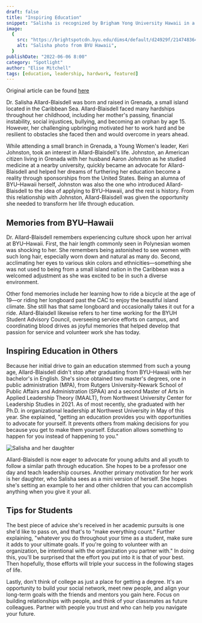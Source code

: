 ```yaml
---
draft: false
title: "Inspiring Education"
snippet: "Salisha is recognized by Brigham Yong University Hawaii in a news post titled Inspiring Education through Leadership and Hard work June 6, 2022"
image:
  {
    src: "https://brightspotcdn.byu.edu/dims4/default/d24929f/2147483647/strip/true/crop/940x700+0+0/resize/840x626!/quality/90/?url=https%3A%2F%2Fbrigham-young-brightspot.s3.amazonaws.com%2Fa2%2Fd9%2F4a44faed4f2f96400ebb78200f09%2Fscreen-shot-2022-05-25-at-3.35.07%20PM.png",
    alt: "Salisha photo from BYU Hawaii",
  }
publishDate: "2022-06-06 8:00"
category: "Spotlight"
author: "Elise Mitchell"
tags: [education, leadership, hardwork, featured]
---
```


Original article can be found [here](https://news.byuh.edu/seasiders/inspiring-education-through-resilience-and-hard-work)

Dr. Salisha Allard-Blaisdell was born and raised in Grenada, a small island located in the Caribbean Sea. Allard-Blaisdell faced many hardships throughout her childhood, including her mother's passing, financial instability, social injustices, bullying, and becoming an orphan by age 15. However, her challenging upbringing motivated her to work hard and be resilient to obstacles she faced then and would overcome in years ahead.

While attending a small branch in Grenada, a Young Women's leader, Keri Johnston, took an interest in Allard-Blaisdell's life. Johnston, an American citizen living in Grenada with her husband Aaron Johnston as he studied medicine at a nearby university, quickly became an advocate for Allard-Blaisdell and helped her dreams of furthering her education become a reality through sponsorships from the United States. Being an alumna of BYU–Hawaii herself, Johnston was also the one who introduced Allard-Blaisdell to the idea of applying to BYU–Hawaii, and the rest is history. From this relationship with Johnston, Allard-Blaisdell was given the opportunity she needed to transform her life through education.

## Memories from BYU–Hawaii
Dr. Allard-Blaisdell remembers experiencing culture shock upon her arrival at BYU–Hawaii. First, the hair length commonly seen in Polynesian women was shocking to her. She remembers being astonished to see women with such long hair, especially worn down and natural as many do. Second, acclimating her eyes to various skin colors and ethnicities—something she was not used to being from a small island nation in the Caribbean was a welcomed adjustment as she was excited to be in such a diverse environment.

Other fond memories include her learning how to ride a bicycle at the age of 19—or riding her longboard past the CAC to enjoy the beautiful island climate. She still has that same longboard and occasionally takes it out for a ride. Allard-Blaisdell likewise refers to her time working for the BYUH Student Advisory Council, overseeing service efforts on campus, and coordinating blood drives as joyful memories that helped develop that passion for service and volunteer work she has today.

## Inspiring Education in Others
Because her initial drive to gain an education stemmed from such a young age, Allard-Blaisdell didn't stop after graduating from BYU–Hawaii with her bachelor's in English. She's since obtained two master's degrees, one in public administration (MPA), from Rutgers University-Newark School of Public Affairs and Administration (SPAA) and a second Master of Arts in Applied Leadership Theory (MAALT), from Northwest University Center for Leadership Studies in 2021. As of most recently, she graduated with her Ph.D. in organizational leadership at Northwest University in May of this year. She explained, "getting an education provides you with opportunities to advocate for yourself. It prevents others from making decisions for you because you get to make them yourself. Education allows something to happen for you instead of happening to you."

![Salisha and her daughter](https://brightspotcdn.byu.edu/dims4/default/d8d9a17/2147483647/strip/true/crop/1124x700+0+0/resize/840x523!/quality/90/?url=https%3A%2F%2Fbrigham-young-brightspot.s3.amazonaws.com%2Fd7%2Fdf%2Ff7c99954423888f63fb2353fd28e%2Fscreen-shot-2022-05-25-at-3.33.26%20PM.png)

Allard-Blaisdell is now eager to advocate for young adults and all youth to follow a similar path through education. She hopes to be a professor one day and teach leadership courses. Another primary motivation for her work is her daughter, who Salisha sees as a mini version of herself. She hopes she's setting an example to her and other children that you can accomplish anything when you give it your all.

## Tips for Students
The best piece of advice she's received in her academic pursuits is one she'd like to pass on, and that's to "make everything count." Further explaining, "whatever you do throughout your time as a student, make sure it adds to your ultimate goals. If you're going to volunteer with an organization, be intentional with the organization you partner with." In doing this, you'll be surprised that the effort you put into it is that of your best. Then hopefully, those efforts will triple your success in the following stages of life.

Lastly, don't think of college as just a place for getting a degree. It's an opportunity to build your social network, meet new people, and align your long-term goals with the friends and mentors you gain here. Focus on building relationships with people, and think of your classmates as future colleagues. Partner with people you trust and who can help you navigate your future.